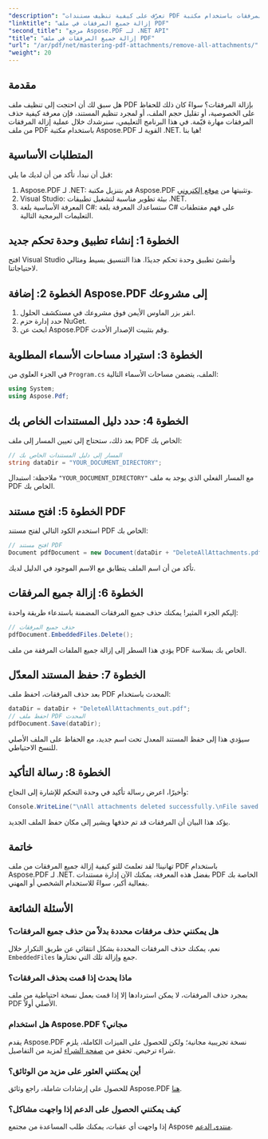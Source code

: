 ```yaml
---
"description": "تعرّف على كيفية تنظيف مستندات PDF بكفاءة عن طريق إزالة جميع المرفقات باستخدام مكتبة Aspose.PDF لـ .NET. يغطي هذا الدليل خطوة بخطوة كل شيء، من الإعداد إلى التنفيذ."
"linktitle": "إزالة جميع المرفقات في ملف PDF"
"second_title": "مرجع Aspose.PDF لـ .NET API"
"title": "إزالة جميع المرفقات في ملف PDF"
"url": "/ar/pdf/net/mastering-pdf-attachments/remove-all-attachments/"
"weight": 20
---
```


## مقدمة

هل سبق لك أن احتجت إلى تنظيف ملف PDF بإزالة المرفقات؟ سواءً كان ذلك للحفاظ على الخصوصية، أو تقليل حجم الملف، أو لمجرد تنظيم المستند، فإن معرفة كيفية حذف المرفقات مهارة قيّمة. في هذا البرنامج التعليمي، سنرشدك خلال عملية إزالة المرفقات من ملف PDF باستخدام مكتبة Aspose.PDF القوية لـ .NET. هيا بنا!

## المتطلبات الأساسية

قبل أن نبدأ، تأكد من أن لديك ما يلي:

1. Aspose.PDF لـ .NET: قم بتنزيل مكتبة Aspose.PDF وتثبيتها من [موقع إلكتروني](https://releases.aspose.com/pdf/net/).
2. Visual Studio: بيئة تطوير مناسبة لتشغيل تطبيقات .NET.
3. المعرفة الأساسية بلغة C#: ستساعدك المعرفة بلغة C# على فهم مقتطفات التعليمات البرمجية التالية.

## الخطوة 1: إنشاء تطبيق وحدة تحكم جديد

افتح Visual Studio وأنشئ تطبيق وحدة تحكم جديدًا. هذا التنسيق بسيط ومثالي لاحتياجاتنا.

## الخطوة 2: إضافة Aspose.PDF إلى مشروعك

1. انقر بزر الماوس الأيمن فوق مشروعك في مستكشف الحلول.
2. حدد إدارة حزم NuGet.
3. ابحث عن Aspose.PDF وقم بتثبيت الإصدار الأحدث.

## الخطوة 3: استيراد مساحات الأسماء المطلوبة

في الجزء العلوي من `Program.cs` الملف، يتضمن مساحات الأسماء التالية:

```csharp
using System;
using Aspose.Pdf;
```

## الخطوة 4: حدد دليل المستندات الخاص بك

بعد ذلك، ستحتاج إلى تعيين المسار إلى ملف PDF الخاص بك:

```csharp
// المسار إلى دليل المستندات الخاص بك
string dataDir = "YOUR_DOCUMENT_DIRECTORY";
```

ملاحظة: استبدال `"YOUR_DOCUMENT_DIRECTORY"` مع المسار الفعلي الذي يوجد به ملف PDF الخاص بك.

## الخطوة 5: افتح مستند PDF

استخدم الكود التالي لفتح مستند PDF الخاص بك:

```csharp
// افتح مستند PDF
Document pdfDocument = new Document(dataDir + "DeleteAllAttachments.pdf");
```

تأكد من أن اسم الملف يتطابق مع الاسم الموجود في الدليل لديك.

## الخطوة 6: إزالة جميع المرفقات

إليكم الجزء المثير! يمكنك حذف جميع المرفقات المضمنة باستدعاء طريقة واحدة:

```csharp
// حذف جميع المرفقات
pdfDocument.EmbeddedFiles.Delete();
```

يؤدي هذا السطر إلى إزالة جميع الملفات المرفقة من ملف PDF الخاص بك بسلاسة.

## الخطوة 7: حفظ المستند المعدّل

بعد حذف المرفقات، احفظ ملف PDF المحدث باستخدام:

```csharp
dataDir = dataDir + "DeleteAllAttachments_out.pdf";
// احفظ ملف PDF المحدث
pdfDocument.Save(dataDir);
```

سيؤدي هذا إلى حفظ المستند المعدل تحت اسم جديد، مع الحفاظ على الملف الأصلي للنسخ الاحتياطي.

## الخطوة 8: رسالة التأكيد

وأخيرًا، اعرض رسالة تأكيد في وحدة التحكم للإشارة إلى النجاح:

```csharp
Console.WriteLine("\nAll attachments deleted successfully.\nFile saved at " + dataDir);
```

يؤكد هذا البيان أن المرفقات قد تم حذفها ويشير إلى مكان حفظ الملف الجديد.

## خاتمة

تهانينا! لقد تعلمتَ للتو كيفية إزالة جميع المرفقات من ملف PDF باستخدام Aspose.PDF لـ .NET. بفضل هذه المعرفة، يمكنك الآن إدارة مستندات PDF الخاصة بك بفعالية أكبر، سواءً للاستخدام الشخصي أو المهني.

## الأسئلة الشائعة

### هل يمكنني حذف مرفقات محددة بدلاً من حذف جميع المرفقات؟
نعم، يمكنك حذف المرفقات المحددة بشكل انتقائي عن طريق التكرار خلال `EmbeddedFiles` جمع وإزالة تلك التي تختارها.

### ماذا يحدث إذا قمت بحذف المرفقات؟
بمجرد حذف المرفقات، لا يمكن استردادها إلا إذا قمت بعمل نسخة احتياطية من ملف PDF الأصلي أولاً.

### هل استخدام Aspose.PDF مجاني؟
يقدم Aspose.PDF نسخة تجريبية مجانية؛ ولكن للحصول على الميزات الكاملة، يلزم شراء ترخيص. تحقق من [صفحة الشراء](https://purchase.aspose.com/buy) لمزيد من التفاصيل.

### أين يمكنني العثور على مزيد من الوثائق؟
للحصول على إرشادات شاملة، راجع وثائق Aspose.PDF [هنا](https://reference.aspose.com/pdf/net/).

### كيف يمكنني الحصول على الدعم إذا واجهت مشاكل؟
إذا واجهت أي عقبات، يمكنك طلب المساعدة من مجتمع Aspose [منتدى الدعم](https://forum.aspose.com/c/pdf/10).